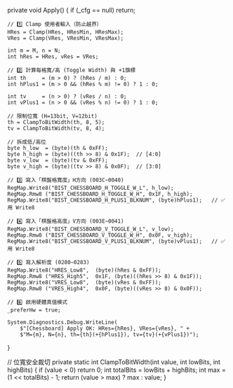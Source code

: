 private void Apply()
{
    if (_cfg == null) return;

    // 1️⃣ Clamp 使用者輸入（防止越界）
    HRes = Clamp(HRes, HResMin, HResMax);
    VRes = Clamp(VRes, VResMin, VResMax);

    int m = M, n = N;
    int hRes = HRes, vRes = VRes;

    // 2️⃣ 計算每格寬/高 (Toggle Width) 與 +1旗標
    int th     = (m > 0) ? (hRes / m) : 0;
    int hPlus1 = (m > 0 && (hRes % m) != 0) ? 1 : 0;

    int tv     = (n > 0) ? (vRes / n) : 0;
    int vPlus1 = (n > 0 && (vRes % n) != 0) ? 1 : 0;

    // 限制位寬 (H=13bit, V=12bit)
    th = ClampToBitWidth(th, 8, 5);
    tv = ClampToBitWidth(tv, 8, 4);

    // 拆成低/高位
    byte h_low  = (byte)(th & 0xFF);
    byte h_high = (byte)((th >> 8) & 0x1F);  // [4:0]
    byte v_low  = (byte)(tv & 0xFF);
    byte v_high = (byte)((tv >> 8) & 0x0F);  // [3:0]

    // 3️⃣ 寫入「棋盤格寬度」H方向 (003C~0040)
    RegMap.Write8("BIST_CHESSBOARD_H_TOGGLE_W_L", h_low);
    RegMap.Rmw8 ("BIST_CHESSBOARD_H_TOGGLE_W_H", 0x1F, h_high);
    RegMap.Write8("BIST_CHESSBOARD_H_PLUS1_BLKNUM", (byte)hPlus1);   // ✅ 用 Write8

    // 4️⃣ 寫入「棋盤格高度」V方向 (003E~0041)
    RegMap.Write8("BIST_CHESSBOARD_V_TOGGLE_W_L", v_low);
    RegMap.Rmw8 ("BIST_CHESSBOARD_V_TOGGLE_W_H", 0x0F, v_high);
    RegMap.Write8("BIST_CHESSBOARD_V_PLUS1_BLKNUM", (byte)vPlus1);   // ✅ 用 Write8

    // 5️⃣ 寫入解析度 (0280~0283)
    RegMap.Write8("HRES_Low8",  (byte)(hRes & 0xFF));
    RegMap.Rmw8 ("HRES_High5",  0x1F, (byte)((hRes >> 8) & 0x1F));
    RegMap.Write8("VRES_Low8",  (byte)(vRes & 0xFF));
    RegMap.Rmw8 ("VRES_High4",  0x0F, (byte)((vRes >> 8) & 0x0F));

    // 6️⃣ 啟用硬體真值模式
    _preferHw = true;

    System.Diagnostics.Debug.WriteLine(
        $"[Chessboard] Apply OK: HRes={hRes}, VRes={vRes}, " +
        $"M={m}, N={n}, th={th}(+{hPlus1}), tv={tv}(+{vPlus1})");
}

// 位寬安全裁切
private static int ClampToBitWidth(int value, int lowBits, int highBits)
{
    if (value < 0) return 0;
    int totalBits = lowBits + highBits;
    int max = (1 << totalBits) - 1;
    return (value > max) ? max : value;
}